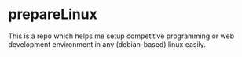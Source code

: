 # prepareLinux
This is a repo which helps me setup competitive programming or web development environment in any (debian-based) linux easily.
